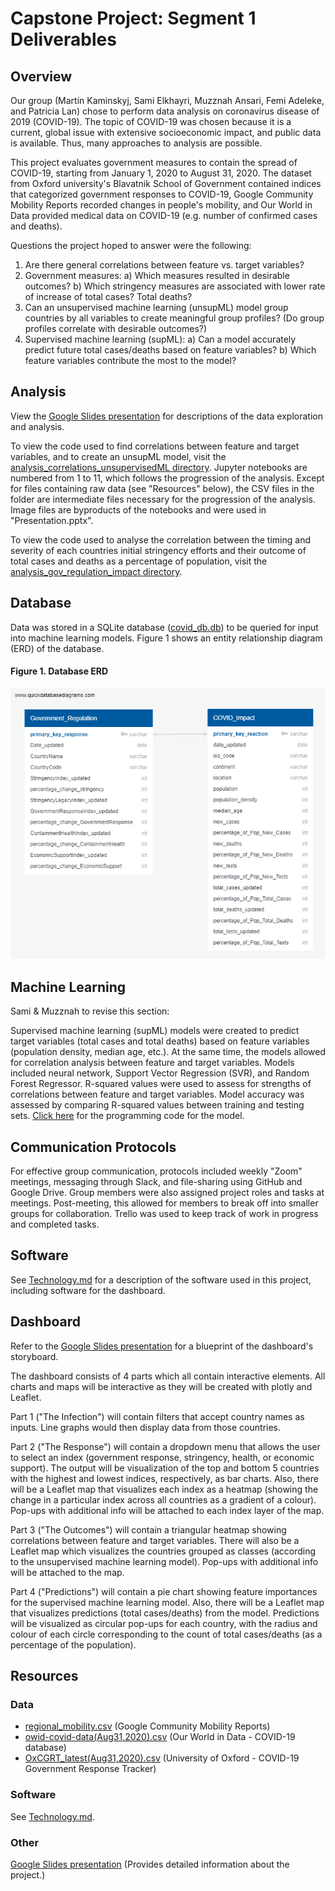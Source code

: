 # Capstone Project: Segment 1 Deliverables

## Overview
Our group (Martin Kaminskyj, Sami Elkhayri, Muzznah Ansari, Femi Adeleke, and Patricia Lan) chose to perform data analysis on coronavirus disease of 2019 (COVID-19). The topic of COVID-19 was chosen because it is a current, global issue with extensive socioeconomic impact, and public data is available. Thus, many approaches to analysis are possible. 

This project evaluates government measures to contain the spread of COVID-19, starting from January 1, 2020 to August 31, 2020. The dataset from Oxford university's Blavatnik School of Government contained indices that categorized government responses to COVID-19, Google Community Mobility Reports recorded changes in people's mobility, and Our World in Data provided medical data on COVID-19 (e.g. number of confirmed cases and deaths).

Questions the project hoped to answer were the following: 
1) Are there general correlations between feature vs. target variables?
2) Government measures:
    a) Which measures resulted in desirable outcomes?
    b) Which stringency measures are associated with lower rate of increase of total cases? Total deaths?
3) Can an unsupervised machine learning (unsupML) model group countries by all variables to create meaningful group profiles? (Do group profiles correlate with desirable outcomes?)
4) Supervised machine learning (supML):
    a) Can a model accurately predict future total cases/deaths based on feature variables?
    b) Which feature variables contribute the most to the model?

## Analysis
View the [Google Slides presentation](https://drive.google.com/file/d/1HMuLkLnpWYkOisW_-dmM1ByNWo0DIhGJ/view?usp=sharing) for descriptions of the data exploration and analysis. 

To view the code used to find correlations between feature and target variables, and to create an unsupML model, visit the [analysis_correlations_unsupervisedML directory](analysis_correlations_unsupervisedML). Jupyter notebooks are numbered from 1 to 11, which follows the progression of the analysis. Except for files containing raw data (see "Resources" below), the CSV files in the folder are intermediate files necessary for the progression of the analysis. Image files are byproducts of the notebooks and were used in "Presentation.pptx".

To view the code used to analyse the correlation between the timing and severity of each countries initial stringency efforts and their outcome of total cases and deaths as a percentage of population, visit the [analysis_gov_regulation_impact directory](analysis_gov_regulation_impact).

## Database
Data was stored in a SQLite database ([covid_db.db](regulation/Resources/covid_db.db)) to be queried for input into machine learning models. Figure 1 shows an entity relationship diagram (ERD) of the database.

#### Figure 1. Database ERD
![](ERD.png)

## Machine Learning
Sami & Muzznah to revise this section:

Supervised machine learning (supML) models were created to predict target variables (total cases and total deaths) based on feature variables (population density, median age, etc.). At the same time, the models allowed for correlation analysis between feature and target variables. Models included neural network, Support Vector Regression (SVR), and Random Forest Regressor. R-squared values were used to assess for strengths of correlations between feature and target variables. Model accuracy was assessed by comparing R-squared values between training and testing sets. [Click here](regulation/Analysis/FINAL_government_regulation_impact_machine_learning.ipynb) for the programming code for the model.

## Communication Protocols
For effective group communication, protocols included weekly "Zoom" meetings, messaging through Slack, and file-sharing using GitHub and Google Drive. Group members were also assigned project roles and tasks at meetings. Post-meeting, this allowed for members to break off into smaller groups for collaboration. Trello was used to keep track of work in progress and completed tasks. 

## Software
See [Technology.md](Technology.md) for a description of the software used in this project, including software for the dashboard.

## Dashboard
Refer to the [Google Slides presentation](https://drive.google.com/file/d/1HMuLkLnpWYkOisW_-dmM1ByNWo0DIhGJ/view?usp=sharing) for a blueprint of the dashboard's storyboard. 

The dashboard consists of 4 parts which all contain interactive elements. All charts and maps will be interactive as they will be created with plotly and Leaflet.

Part 1 ("The Infection") will contain filters that accept country names as inputs. Line graphs would then display data from those countries. 

Part 2 ("The Response") will contain a dropdown menu that allows the user to select an index (government response, stringency, health, or economic support). The output will be visualization of the top and bottom 5 countries with the highest and lowest indices, respectively, as bar charts. Also, there will be a Leaflet map that visualizes each index as a heatmap (showing the change in a particular index across all countries as a gradient of a colour). Pop-ups with additional info will be attached to each index layer of the map. 

Part 3 ("The Outcomes") will contain a triangular heatmap showing correlations between feature and target variables. There will also be a Leaflet map which visualizes the countries grouped as classes (according to the unsupervised machine learning model). Pop-ups with additional info will be attached to the map. 

Part 4 ("Predictions") will contain a pie chart showing feature importances for the supervised machine learning model. Also, there will be a Leaflet map that visualizes predictions (total cases/deaths) from the model. Predictions will be visualized as circular pop-ups for each country, with the radius and colour of each circle corresponding to the count of total cases/deaths (as a percentage of the population).

## Resources
### Data
- [regional_mobility.csv](analysis_correlations_unsupervisedML/regional_mobility.csv) (Google Community Mobility Reports)
- [owid-covid-data(Aug31,2020).csv](analysis_gov_regulation_impact/Resources/raw/owid-covid-data(Aug31,2020).csv) (Our World in Data - COVID-19 database)
- [OxCGRT_latest(Aug31,2020).csv](analysis_gov_regulation_impact/Resources/raw/OxCGRT_latest(Aug31,2020).csv) (University of Oxford - COVID-19 Government Response Tracker)

### Software
See [Technology.md](Technology.md).

### Other
[Google Slides presentation](https://drive.google.com/file/d/1HMuLkLnpWYkOisW_-dmM1ByNWo0DIhGJ/view?usp=sharing) (Provides detailed information about the project.)